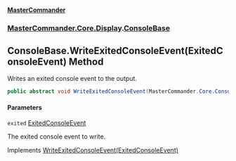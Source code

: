 #### [MasterCommander](MasterCommander.md 'MasterCommander')
### [MasterCommander.Core.Display](MasterCommander.md#MasterCommander.Core.Display 'MasterCommander.Core.Display').[ConsoleBase](ConsoleBase.md 'MasterCommander.Core.Display.ConsoleBase')

## ConsoleBase.WriteExitedConsoleEvent(ExitedConsoleEvent) Method

Writes an exited console event to the output.

```csharp
public abstract void WriteExitedConsoleEvent(MasterCommander.Core.ConsoleEvents.ExitedConsoleEvent exited);
```
#### Parameters

<a name='MasterCommander.Core.Display.ConsoleBase.WriteExitedConsoleEvent(MasterCommander.Core.ConsoleEvents.ExitedConsoleEvent).exited'></a>

`exited` [ExitedConsoleEvent](ExitedConsoleEvent.md 'MasterCommander.Core.ConsoleEvents.ExitedConsoleEvent')

The exited console event to write.

Implements [WriteExitedConsoleEvent(ExitedConsoleEvent)](IConsole.WriteExitedConsoleEvent(ExitedConsoleEvent).md 'MasterCommander.Core.Display.IConsole.WriteExitedConsoleEvent(MasterCommander.Core.ConsoleEvents.ExitedConsoleEvent)')